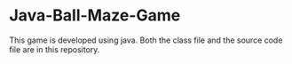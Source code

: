 # Java-Ball-Maze-Game
This game is developed using java. Both the class file and the source code file are in this repository.
